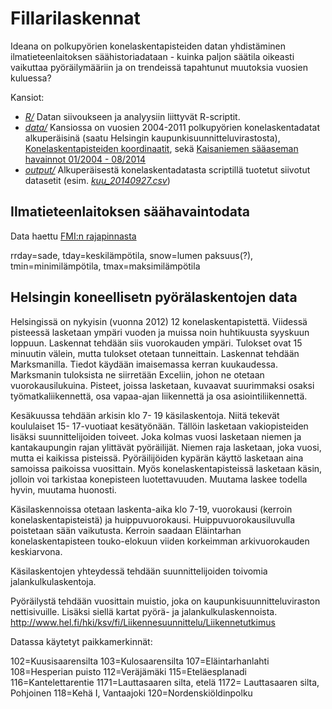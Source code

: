 Fillarilaskennat
================

Ideana on polkupyörien konelaskentapisteiden datan yhdistäminen ilmatieteenlaitoksen säähistoriadataan - kuinka paljon säätila oikeasti vaikuttaa pyöräilymääriin ja on trendeissä tapahtunut muutoksia vuosien kuluessa?

Kansiot:

* _[R/](https://github.com/apoikola/fillarilaskennat/tree/master/R)_  Datan siivoukseen ja analyysiin liittyvät R-scriptit.
* _[data/](https://github.com/apoikola/fillarilaskennat/tree/master/data)_ Kansiossa on vuosien 2004-2011 polkupyörien konelaskentadatat alkuperäisinä (saatu Helsingin kaupunkisuunnitteluvirastosta), [Konelaskentapisteiden koordinaatit](https://github.com/apoikola/fillarilaskennat/blob/master/data/Laskentapisteet%202011%20-%20Laskentapisteet%202011%20FIX.csv), sekä [Kaisaniemen sääaseman havainnot 01/2004 - 08/2014](https://github.com/apoikola/fillarilaskennat/blob/master/data/kaisaniemi_saa_200401-201408.csv)
* _[output/](https://github.com/apoikola/fillarilaskennat/tree/master/output)_ Alkuperäisestä konelaskentadatasta scriptillä tuotetut siivotut datasetit (esim. _[kuu_20140927.csv](https://github.com/apoikola/fillarilaskennat/blob/master/output/%20kuu_20140927.csv)_)



## Ilmatieteenlaitoksen säähavaintodata

Data haettu [FMI:n rajapinnasta](https://ilmatieteenlaitos.fi/avoin-data)

rrday=sade, tday=keskilämpötila, snow=lumen paksuus(?), tmin=minimilämpötila, tmax=maksimilämpötila


## Helsingin koneellisetn pyörälaskentojen data

Helsingissä on nykyisin (vuonna 2012) 12 konelaskentapistettä.  Viidessä pisteessä lasketaan ympäri vuoden ja muissa noin huhtikuusta syyskuun loppuun.  Laskennat tehdään siis vuorokauden ympäri.  Tulokset ovat 15 minuutin välein, mutta tulokset otetaan tunneittain. Laskennat tehdään Marksmanilla. Tiedot käydään imaisemassa kerran kuukaudessa. Marksmanin tuloksista ne siirretään Exceliin, johon ne otetaan vuorokausilukuina. Pisteet, joissa lasketaan, kuvaavat suurimmaksi osaksi työmatkaliikennettä, osa vapaa-ajan liikennettä ja osa asiointiliikennettä.
 
Kesäkuussa tehdään arkisin klo 7- 19 käsilaskentoja. Niitä tekevät koululaiset 15- 17-vuotiaat kesätyönään. Tällöin lasketaan vakiopisteiden lisäksi suunnittelijoiden toiveet. Joka kolmas vuosi lasketaan niemen ja kantakaupungin rajan ylittävät pyöräilijät. Niemen raja lasketaan, joka vuosi, mutta ei kaikissa pisteissä. Pyöräilijöiden kypärän käyttö lasketaan aina samoissa paikoissa vuosittain. Myös konelaskentapisteissä lasketaan käsin, jolloin voi tarkistaa konepisteen luotettavuuden.  Muutama laskee todella hyvin, muutama huonosti.

Käsilaskennoissa otetaan laskenta-aika klo 7-19, vuorokausi (kerroin konelaskentapisteistä) ja huippuvuorokausi. Huippuvuorokausiluvulla poistetaan sään vaikutusta. Kerroin saadaan Eläintarhan konelaskentapisteen touko-elokuun viiden korkeimman arkivuorokauden keskiarvona.
 
Käsilaskentojen yhteydessä tehdään suunnittelijoiden toivomia jalankulkulaskentoja.
 
Pyöräilystä tehdään vuosittain muistio, joka on kaupunkisuunnitteluviraston nettisivuille. Lisäksi siellä kartat pyörä- ja jalankulkulaskennoista. http://www.hel.fi/hki/ksv/fi/Liikennesuunnittelu/Liikennetutkimus

Datassa käytetyt paikkamerkinnät:

102=Kuusisaarensilta
103=Kulosaarensilta
107=Eläintarhanlahti
108=Hesperian puisto
112=Veräjämäki
115=Eteläesplanadi
116=Kantelettarentie
1171=Lauttasaaren silta, etelä
1172= Lauttasaaren silta, Pohjoinen
118=Kehä I, Vantaajoki
120=Nordenskiöldinpolku
